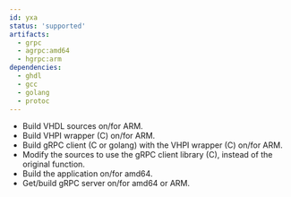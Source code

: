 ```yaml
---
id: yxa
status: 'supported'
artifacts:
  - grpc
  - agrpc:amd64
  - hgrpc:arm
dependencies:
  - ghdl
  - gcc
  - golang
  - protoc
---
```


- Build VHDL sources on/for ARM.
- Build VHPI wrapper (C) on/for ARM.
- Build gRPC client (C or golang) with the VHPI wrapper (C) on/for ARM.
- Modify the sources to use the gRPC client library (C), instead of the original function.
- Build the application on/for amd64.
- Get/build gRPC server on/for amd64 or ARM.
